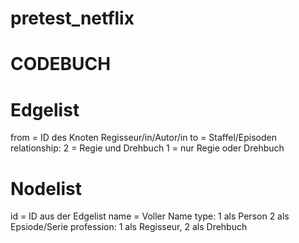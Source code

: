 # pretest_netflix
# CODEBUCH
# Edgelist
from = ID des Knoten Regisseur/in/Autor/in
to = Staffel/Episoden
relationship: 
2 = Regie und Drehbuch 
1 = nur Regie oder Drehbuch 

# Nodelist 
id = ID aus der Edgelist 
name = Voller Name 
type:
1 als Person 
2 als Epsiode/Serie
profession: 
1 als Regisseur,
2 als Drehbuch
